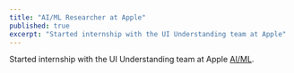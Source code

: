 ```yaml
---
title: "AI/ML Researcher at Apple"
published: true
excerpt: "Started internship with the UI Understanding team at Apple"
---
```


Started internship with the UI Understanding team at Apple [AI/ML](https://machinelearning.apple.com).
